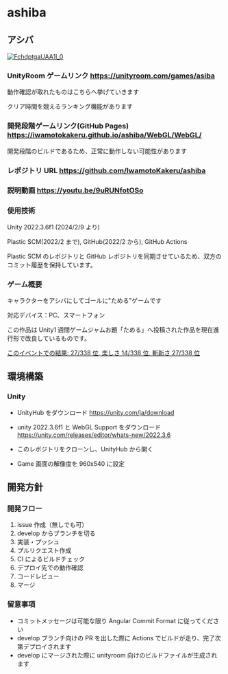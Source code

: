 # ashiba

## アシバ

[![FchdptgaUAA1l_0](https://github.com/IwamotoKakeru/IwamotoKakeru/assets/34148721/9afd7be7-41c9-455d-8e80-bb27a1d99ff4)](https://unityroom.com/games/asiba)

### UnityRoom ゲームリンク https://unityroom.com/games/asiba

動作確認が取れたものはこちらへ挙げていきます

クリア時間を競えるランキング機能があります

### 開発段階ゲームリンク(GitHub Pages) https://iwamotokakeru.github.io/ashiba/WebGL/WebGL/

開発段階のビルドであるため、正常に動作しない可能性があります

### レポジトリ URL https://github.com/IwamotoKakeru/ashiba

### 説明動画 https://youtu.be/9uRUNfotOSo

### 使用技術

Unity 2022.3.6f1 (2024/2/9 より)

Plastic SCM(2022/2 まで), GitHub(2022/2 から), GitHub Actions

Plastic SCM のレポジトリと GitHub レポジトリを同期させているため、双方のコミット履歴を保持しています。

### ゲーム概要

キャラクターをアシバにしてゴールに"ためる"ゲームです

対応デバイス：PC、スマートフォン

この作品は Unity1 週間ゲームジャムお題「ためる」へ投稿された作品を現在進行形で改良しているものです。

[このイベントでの結果: 27/338 位, 楽しさ 14/338 位, 斬新さ 27/338 位](https://unityroom.com/unity1weeks/56/top)

## 環境構築

### Unity

- UnityHub をダウンロード
  https://unity.com/ja/download

- unity 2022.3.6f1 と WebGL Support をダウンロード
  https://unity.com/releases/editor/whats-new/2022.3.6

- このレポジトリをクローンし、UnityHub から開く

- Game 画面の解像度を 960x540 に設定

## 開発方針

### 開発フロー

1. issue 作成（無しでも可）
2. develop からブランチを切る
3. 実装・プッシュ
4. プルリクエスト作成
5. CI によるビルドチェック
6. デプロイ先での動作確認
7. コードレビュー
8. マージ

### 留意事項

- コミットメッセージは可能な限り Angular Commit Format に従ってください
- develop ブランチ向けの PR を出した際に Actions でビルドが走り、完了次第デプロイされます
- develop にマージされた際に unityroom 向けのビルドファイルが生成されます
